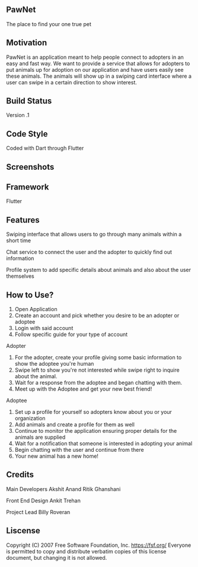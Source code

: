 ## PawNet

The place to find your one true pet

## Motivation

PawNet is an application meant to help people connect to adopters in an easy and fast way. We want to provide a service that allows for adopters to put animals up for adoption on our application and have users easily see these animals. The animals will show up in a swiping card interface where a user can swipe in a certain direction to show interest.

## Build Status

Version .1

## Code Style

Coded with Dart through Flutter

## Screenshots

## Framework

Flutter

## Features

Swiping interface that allows users to go through many animals within a short time

Chat service to connect the user and the adopter to quickly find out information

Profile system to add specific details about animals and also about the user themselves

## How to Use?

1. Open Application
2. Create an account and pick whether you desire to be an adopter or adoptee
3. Login with said account
4. Follow specific guide for your type of account

Adopter

1. For the adopter, create your profile giving some basic information to show the adoptee you're human
2. Swipe left to show you're not interested while swipe right to inquire about the animal.
3. Wait for a response from the adoptee and began chatting with them.
4. Meet up with the Adoptee and get your new best friend!

Adoptee

1. Set up a profile for yourself so adopters know about you or your organization
2. Add animals and create a profile for them as well
3. Continue to monitor the application ensuring proper details for the animals are supplied
4. Wait for a notification that someone is interested in adopting your animal
5. Begin chatting with the user and continue from there
6. Your new animal has a new home!

## Credits

Main Developers
Akshit Anand
Ritik Ghanshani

Front End Design
Ankit Trehan

Project Lead
Billy Roveran

## Liscense

Copyright (C) 2007 Free Software Foundation, Inc. <https://fsf.org/>
 Everyone is permitted to copy and distribute verbatim copies
 of this license document, but changing it is not allowed.